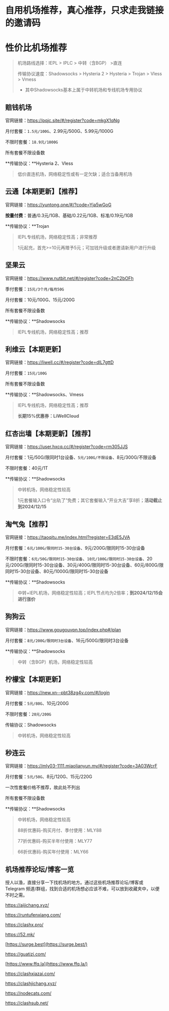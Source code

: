 # 自用机场推荐，真心推荐，只求走我链接的邀请码

# 性价比机场推荐

> 机场路线选择：IEPL > IPLC > 中转（含BGP） >直连
>
> 传输协议速度：Shadowsocks > Hysteria 2 > Hysteria > Trojan > Vless > Vmess
>
> - 其中Shadowsocks基本上属于中转机场和专线机场专用协议

## **赔钱机场**

官网链接：https://pqjc.site/#/register?code=mkgX1qNg

月付套餐：`1.5元/100G`、2.99元/500G、5.99元/1000G

不限时套餐：`18.9元/1000G`

所有套餐不限设备数

**传输协议：**Hysteria 2、Vless

> 低价直连机场，网络稳定性或有一定欠缺；适合当备用机场

## 云通【本期更新】【推荐】

官网链接：https://yuntong.one/#/?code=Yja5wGoG

**按量付费**：普通/0.3元/1GB、基础/0.22元/1GB、标准/0.19元/1GB

**传输协议：**Trojan

> IEPL专线机场，网络稳定性高；非常推荐
>
> 1元起充，首充>=10元再赠予5元；可加钱升级或者邀请新用户进行升级

## **坚果**云

官网链接：https://www.nutbit.net/#/register?code=2nC2bOFh

季付套餐：`15元/3个月/每月50G`

月付套餐：10元/100G、15元/200G

所有套餐不限设备数

**传输协议：**Shadowsocks

> IEPL专线机场，网络稳定性高；推荐

## 利维云【本期更新】

官网链接：https://liwell.cc/#/register?code=dIL7gttD

月付套餐：`15元/100G`

所有套餐不限设备数

**传输协议：**Shadowsocks、Vmess

> IEPL专线机场，网络稳定性高；推荐
>
> **长期15%优惠券：LiWellCloud**

## 红杏出墙【本期更新】【推荐】

官网链接：https://user.hxcq.cc/#/register?code=rm305JJS

月付套餐：1元/50G/限同时1台设备、`5元/100G/不限设备`、8元/300G/不限设备

不限时套餐：40元/1T

**传输协议：**Shadowsocks

> 中转机场，网络稳定性较高
>
> 1元套餐输入口令“出轨了”免费；其它套餐输入“开业大吉”享8折；**活动截止到2024/12/15**

## **淘气兔**【推荐】

官网链接：https://taoqitu.me/index.html?register=E3dE5JVA

月付套餐：`6元/100G/限同时15-30台设备`、9元/200G/限同时15-30台设备

不限时套餐：`6元/50G/限同时15-30台设备`、`10元/100G/限同时15-30台设备`、20元/200G/限同时15-30台设备、30元/400G/限同时15-30台设备、60元/800G/限同时15-30台设备、80元/1000G/限同时15-30台设备

**传输协议：**Shadowsocks

> 中转+IEPL机场，网络稳定性较高；IEPL节点均为2倍率；**到2024/12/15会进行涨价**

## **狗狗云**

官网链接：https://www.gougouvpn.top/index.php#/plan

月付套餐：`8元/200G/限同时3台设备`、16元/500G/限同时3台设备

**传输协议：**Shadowsocks

> 中转（含BGP）机场，网络稳定性较高

## 柠檬宝【本期更新】

官网链接：https://new.xn--pbt38zg4v.com/#/login

月付套餐：`5元/80G`、10元/200G

不限时套餐：`20元/200G`

传输协议：Shadowsocks

> 中转机场，网络稳定性较高

## **秒连云**

官网链接：https://mly03-1111.miaolianyun.my/#/register?code=3A03WcrF

月付套餐：`5元/50G`、8元/120G、15元/220G

一次性套餐价格不推荐，故此处不列出

所有套餐不限设备数

**传输协议：**Shadowsocks

> 中转机场，网络稳定性较高
>
> 88折优惠码-购买月付、季付使用：MLY88
>
> 77折优惠码-购买半年付使用：MLY77
>
> 66折优惠码-购买年付使用：MLY66



## 机场推荐论坛/博客一览

授人以渔，直接分享一下找机场的地方。通过这些机场推荐论坛/博客或 Telegram 频道/群组，找到合适的机场想必应该不难，可以放到收藏夹中，以便不时之需。

https://aijichang.xyz/

https://runtufenxiang.com/

https://clashx.pro/

https://52.mk/

[https://surge.best](https://surge.best/)

https://guatizi.com/

[https://www.ffq.la](https://www.ffq.la/)

https://clashxiazai.com/

https://clashjichang.xyz/

https://nodecats.com/

https://clashsub.net/
